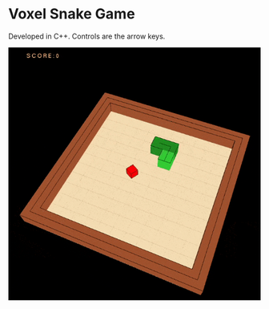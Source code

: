 # Voxel Snake Game
Developed in C++. Controls are the arrow keys.

<p align="center"><img src="images/Voxel Snake small.gif"/></p>

